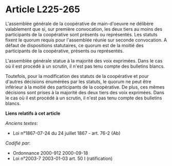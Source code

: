 # Article L225-265

L'assemblée générale de la coopérative de main-d'oeuvre ne délibère valablement que si, sur première convocation, les deux
tiers au moins des participants de la coopérative sont présents ou représentés. Les statuts fixent le quorum requis pour
l'assemblée réunie sur seconde convocation. A défaut de dispositions statutaires, ce quorum est de la moitié des participants
de la coopérative, présents ou représentés.

L'assemblée générale statue à la majorité des voix exprimées. Dans le cas où il est procédé à un scrutin, il n'est pas tenu
compte des bulletins blancs.

Toutefois, pour la modification des statuts de la coopérative et pour d'autres décisions énumérées par les statuts, le quorum
ne peut être inférieur à la moitié des participants de la coopérative. De plus, ces mêmes décisions sont prises à la majorité
des deux tiers des voix exprimées. Dans le cas où il est procédé à un scrutin, il n'est pas tenu compte des bulletins blancs.

**Liens relatifs à cet article**

_Anciens textes_:

  - Loi n°1867-07-24 du 24 juillet 1867 - art. 76-2 (Ab)

_Codifié par_:

  - Ordonnance 2000-912 2000-09-18
  - Loi n°2003-7 2003-01-03 art. 50 I (ratification)
